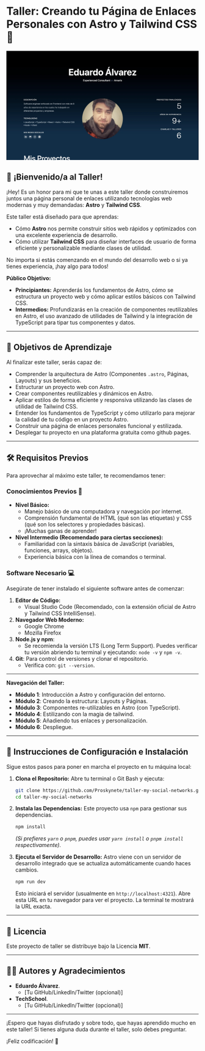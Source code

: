 # Taller: Creando tu Página de Enlaces Personales con Astro y Tailwind CSS 🚀

![Banner del Taller de Astro y Tailwind](./public/banner.webp)

## 👋 ¡Bienvenido/a al Taller!

¡Hey! Es un honor para mi que te unas a este taller donde construiremos juntos una página personal de enlaces utilizando tecnologías web modernas y muy demandadas: **Astro** y **Tailwind CSS**.

Este taller está diseñado para que aprendas:

- Cómo **Astro** nos permite construir sitios web rápidos y optimizados con una excelente experiencia de desarrollo.
- Cómo utilizar **Tailwind CSS** para diseñar interfaces de usuario de forma eficiente y personalizable mediante clases de utilidad.

No importa si estás comenzando en el mundo del desarrollo web o si ya tienes experiencia, ¡hay algo para todos!

**Público Objetivo:**

- **Principiantes:** Aprenderás los fundamentos de Astro, cómo se estructura un proyecto web y cómo aplicar estilos básicos con Tailwind CSS.
- **Intermedios:** Profundizarás en la creación de componentes reutilizables en Astro, el uso avanzado de utilidades de Tailwind y la integración de TypeScript para tipar tus componentes y datos.

---

## 🎯 Objetivos de Aprendizaje

Al finalizar este taller, serás capaz de:

- Comprender la arquitectura de Astro (Componentes `.astro`, Páginas, Layouts) y sus beneficios.
- Estructurar un proyecto web con Astro.
- Crear componentes reutilizables y dinámicos en Astro.
- Aplicar estilos de forma eficiente y responsiva utilizando las clases de utilidad de Tailwind CSS.
- Entender los fundamentos de TypeScript y cómo utilizarlo para mejorar la calidad de tu código en un proyecto Astro.
- Construir una página de enlaces personales funcional y estilizada.
- Desplegar tu proyecto en una plataforma gratuita como github pages.

---

## 🛠️ Requisitos Previos

Para aprovechar al máximo este taller, te recomendamos tener:

### Conocimientos Previos 🧠

- **Nivel Básico:**
  - Manejo básico de una computadora y navegación por internet.
  - Comprensión fundamental de HTML (qué son las etiquetas) y CSS (qué son los selectores y propiedades básicas).
  - ¡Muchas ganas de aprender!
- **Nivel Intermedio (Recomendado para ciertas secciones):**
  - Familiaridad con la sintaxis básica de JavaScript (variables, funciones, arrays, objetos).
  - Experiencia básica con la línea de comandos o terminal.

### Software Necesario 💻

Asegúrate de tener instalado el siguiente software antes de comenzar:

1.  **Editor de Código:**
    - Visual Studio Code (Recomendado, con la extensión oficial de Astro y Tailwind CSS IntelliSense).
2.  **Navegador Web Moderno:**
    - Google Chrome
    - Mozilla Firefox
3.  **Node.js y npm**:
    - Se recomienda la versión LTS (Long Term Support). Puedes verificar tu versión abriendo tu terminal y ejecutando: `node -v` y `npm -v`.
4.  **Git**: Para control de versiones y clonar el repositorio.
    - Verifica con: `git --version`.

---

**Navegación del Taller:**

- **Módulo 1**: Introducción a Astro y configuración del entorno.
- **Módulo 2**: Creando la estructura: Layouts y Páginas.
- **Módulo 3**: Componentes re-utilizables en Astro (con TypeScript).
- **Módulo 4**: Estilizando con la magia de tailwind.
- **Módulo 5**: Añadiendo tus enlaces y personalización.
- **Módulo 6**: Despliegue.

---

## 🚀 Instrucciones de Configuración e Instalación

Sigue estos pasos para poner en marcha el proyecto en tu máquina local:

1.  **Clona el Repositorio:**
    Abre tu terminal o Git Bash y ejecuta:

    ```bash
    git clone https://github.com/Proskynete/taller-my-social-networks.git
    cd taller-my-social-networks
    ```

2.  **Instala las Dependencias:**
    Este proyecto usa `npm` para gestionar sus dependencias.

    ```bash
    npm install
    ```

    _(Si prefieres `yarn` o `pnpm`, puedes usar `yarn install` o `pnpm install` respectivamente)._

3.  **Ejecuta el Servidor de Desarrollo:**
    Astro viene con un servidor de desarrollo integrado que se actualiza automáticamente cuando haces cambios.

    ```bash
    npm run dev
    ```

    Esto iniciará el servidor (usualmente en `http://localhost:4321`). Abre esta URL en tu navegador para ver el proyecto. La terminal te mostrará la URL exacta.

---

## 📜 Licencia

Este proyecto de taller se distribuye bajo la Licencia **MIT**.

---

## 🧑‍💻 Autores y Agradecimientos

- **Eduardo Álvarez**.
  - [Tu GitHub/LinkedIn/Twitter (opcional)]
- **TechSchool**.
  - [Tu GitHub/LinkedIn/Twitter (opcional)]

---

¡Espero que hayas disfrutado y sobre todo, que hayas aprendido mucho en este taller! Si tienes alguna duda durante el taller, solo debes preguntar.

¡Feliz codificación! 🎉

